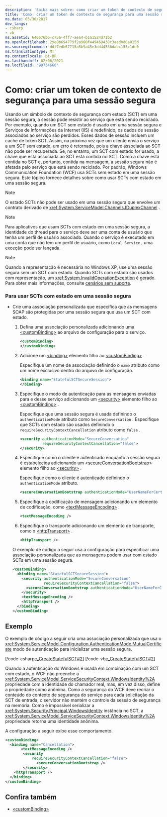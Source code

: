 ```yaml
---
description: 'Saiba mais sobre: como criar um token de contexto de segurança para uma sessão segura'
title: 'Como: criar um token de contexto de segurança para uma sessão segura'
ms.date: 03/30/2017
dev_langs:
- csharp
- vb
ms.assetid: 640676b6-c75a-4ff7-aea4-b1a1524d71b2
ms.openlocfilehash: 29e8b694779f2a960f449469438c3aed0d0a815d
ms.sourcegitcommit: ddf7edb67715a5b9a45e3dd44536dabc153c1de0
ms.translationtype: MT
ms.contentlocale: pt-BR
ms.lasthandoff: 02/06/2021
ms.locfileid: "99734666"
---
```

# <a name="how-to-create-a-security-context-token-for-a-secure-session"></a>Como: criar um token de contexto de segurança para uma sessão segura

Usando um símbolo de contexto de segurança com estado (SCT) em uma sessão segura, a sessão pode resistir ao serviço que está sendo reciclado. Por exemplo, quando um SCT sem estado é usado em uma sessão segura e Serviços de Informações da Internet (IIS) é redefinido, os dados de sessão associados ao serviço são perdidos. Esses dados de sessão incluem um cache de token SCT. Assim, na próxima vez que um cliente envia o serviço a um SCT sem estado, um erro é retornado, pois a chave associada ao SCT não pode ser recuperada. Se, no entanto, um SCT com estado for usado, a chave que está associada ao SCT está contida no SCT. Como a chave está contida no SCT e, portanto, contida na mensagem, a sessão segura não é afetada pelo serviço que está sendo reciclado. Por padrão, Windows Communication Foundation (WCF) usa SCTs sem estado em uma sessão segura. Este tópico fornece detalhes sobre como usar SCTs com estado em uma sessão segura.  
  
> [!NOTE]
> O estado SCTs não pode ser usado em uma sessão segura que envolve um contrato derivado de <xref:System.ServiceModel.Channels.IDuplexChannel> .  
  
> [!NOTE]
> Para aplicativos que usam SCTs com estado em uma sessão segura, a identidade do thread para o serviço deve ser uma conta de usuário que tenha um perfil de usuário associado. Quando o serviço é executado em uma conta que não tem um perfil de usuário, como `Local Service` , uma exceção pode ser lançada.  
  
> [!NOTE]
> Quando a representação é necessária no Windows XP, use uma sessão segura sem um SCT com estado. Quando SCTs com estado são usados com representação, um <xref:System.InvalidOperationException> é gerado. Para obter mais informações, consulte [cenários sem suporte](unsupported-scenarios.md).  
  
### <a name="to-use-stateful-scts-in-a-secure-session"></a>Para usar SCTs com estado em uma sessão segura  
  
- Crie uma associação personalizada que especifica que as mensagens SOAP são protegidas por uma sessão segura que usa um SCT com estado.  
  
    1. Defina uma associação personalizada adicionando uma [\<customBinding>](../../configure-apps/file-schema/wcf/custombinding.md) ao arquivo de configuração para o serviço.  
  
        ```xml  
        <customBinding>  
        </customBinding>
        ```  
  
    2. Adicione um [\<binding>](../../configure-apps/file-schema/wcf/bindings.md) elemento filho ao [\<customBinding>](../../configure-apps/file-schema/wcf/custombinding.md) .  
  
         Especifique um nome de associação definindo o `name` atributo como um nome exclusivo dentro do arquivo de configuração.  
  
        ```xml  
        <binding name="StatefulSCTSecureSession">  
        </binding>
        ```  
  
    3. Especifique o modo de autenticação para as mensagens enviadas para e desse serviço adicionando um [\<security>](../../configure-apps/file-schema/wcf/security-of-custombinding.md) elemento filho ao [\<customBinding>](../../configure-apps/file-schema/wcf/custombinding.md) .  
  
         Especifique que uma sessão segura é usada definindo o `authenticationMode` atributo como `SecureConversation` . Especifique que SCTs com estado são usados definindo o `requireSecurityContextCancellation` atributo como `false` .  
  
        ```xml  
        <security authenticationMode="SecureConversation"  
                  requireSecurityContextCancellation="false">
        </security>
        ```  
  
    4. Especifique como o cliente é autenticado enquanto a sessão segura é estabelecida adicionando um [\<secureConversationBootstrap>](../../configure-apps/file-schema/wcf/secureconversationbootstrap.md) elemento filho ao [\<security>](../../configure-apps/file-schema/wcf/security-of-custombinding.md) .  
  
         Especifique como o cliente é autenticado definindo o `authenticationMode` atributo.  
  
        ```xml  
        <secureConversationBootstrap authenticationMode="UserNameForCertificate" />  
        ```  
  
    5. Especifique a codificação de mensagem adicionando um elemento de codificação, como [\<textMessageEncoding>](../../configure-apps/file-schema/wcf/textmessageencoding.md) .  
  
        ```xml  
        <textMessageEncoding />  
        ```  
  
    6. Especifique o transporte adicionando um elemento de transporte, como o [\<httpTransport>](../../configure-apps/file-schema/wcf/httptransport.md) .  
  
        ```xml  
        <httpTransport />  
        ```  
  
     O exemplo de código a seguir usa a configuração para especificar uma associação personalizada que as mensagens podem usar com estado SCTs em uma sessão segura.  
  
    ```xml  
    <customBinding>  
      <binding name="StatefulSCTSecureSession">  
        <security authenticationMode="SecureConversation"  
                  requireSecurityContextCancellation="false">  
          <secureConversationBootstrap authenticationMode="UserNameForCertificate" />  
        </security>  
        <textMessageEncoding />  
        <httpTransport />  
      </binding>  
    </customBinding>  
    ```  
  
## <a name="example"></a>Exemplo  

 O exemplo de código a seguir cria uma associação personalizada que usa o <xref:System.ServiceModel.Configuration.AuthenticationMode.MutualCertificate> modo de autenticação para inicializar uma sessão segura.  
  
 [!code-csharp[c_CreateStatefulSCT#2](../../../../samples/snippets/csharp/VS_Snippets_CFX/c_createstatefulsct/cs/secureservice.cs#2)]
 [!code-vb[c_CreateStatefulSCT#2](../../../../samples/snippets/visualbasic/VS_Snippets_CFX/c_createstatefulsct/vb/secureservice.vb#2)]  
  
 Quando a autenticação do Windows é usada em combinação com um SCT com estado, o WCF não preenche a <xref:System.ServiceModel.ServiceSecurityContext.WindowsIdentity%2A> propriedade com a identidade do chamador real, mas, em vez disso, define a propriedade como anônima. Como a segurança do WCF deve recriar o conteúdo do contexto de segurança do serviço para cada solicitação da SCT de entrada, o servidor não mantém o controle da sessão de segurança na memória. Como é impossível serializar a <xref:System.Security.Principal.WindowsIdentity> instância no SCT, a <xref:System.ServiceModel.ServiceSecurityContext.WindowsIdentity%2A> propriedade retorna uma identidade anônima.  
  
 A configuração a seguir exibe esse comportamento.  
  
```xml  
<customBinding>  
  <binding name="Cancellation">  
       <textMessageEncoding />  
        <security
            requireSecurityContextCancellation="false">  
              <secureConversationBootstrap />  
        </security>  
    <httpTransport />  
  </binding>  
</customBinding>  
```  
  
## <a name="see-also"></a>Confira também

- [\<customBinding>](../../configure-apps/file-schema/wcf/custombinding.md)
